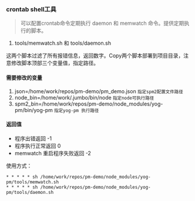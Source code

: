
### crontab shell工具

> 可以配置crontab命令定期执行 daemon 和  memwatch 命令。提供定期执行的脚本。

1. tools/memwatch.sh 和 tools/daemon.sh

这两个脚本过滤了所有报错信息，返回数字。Copy两个脚本部署到项目目录，注意修改脚本顶部三个变量值，指定路径。

#### 需要修改的变量

1. json=/home/work/repos/pm-demo/pm_demo.json  ``指定spm2配置文件路径``
2. node_bin=/home/work/.jumbo/bin/node   ``指定node可执行路径``
3. spm2_bin=/home/work/repos/pm-demo/node_modules/yog-pm/bin/yog-pm    ``指定yog-pm 执行路径``

#### 返回值

* 程序出错返回 -1
* 程序执行正常返回 0
* memwatch 重启程序失败返回 -2

使用方式：

    * * * * * sh /home/work/repos/pm-demo/node_modules/yog-pm/tools/memwatch.sh
    * * * * * sh /home/work/repos/pm-demo/node_modules/yog-pm/tools/daemon.sh
